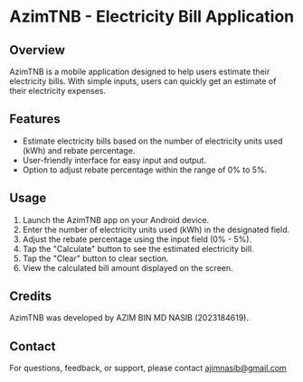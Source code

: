 # AzimTNB - Electricity Bill Application

## Overview

AzimTNB is a mobile application designed to help users estimate their electricity bills. With simple inputs, users can quickly get an estimate of their electricity expenses.

## Features

- Estimate electricity bills based on the number of electricity units used (kWh) and rebate percentage.
- User-friendly interface for easy input and output.
- Option to adjust rebate percentage within the range of 0% to 5%.


## Usage

1. Launch the AzimTNB app on your Android device.
2. Enter the number of electricity units used (kWh) in the designated field.
3. Adjust the rebate percentage using the input field (0% - 5%).
4. Tap the "Calculate" button to see the estimated electricity bill.
5. Tap the "Clear" button to clear section.
6. View the calculated bill amount displayed on the screen.


## Credits

AzimTNB was developed by AZIM BIN MD NASIB (2023184619).



## Contact

For questions, feedback, or support, please contact ajimnasib@gmail.com
